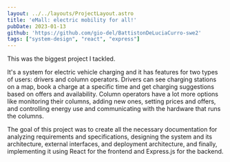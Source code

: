 ```yaml
---
layout: ../../layouts/ProjectLayout.astro
title: 'eMall: electric mobility for all!'
pubDate: 2023-01-13
github: 'https://github.com/gio-del/BattistonDeLuciaCurro-swe2'
tags: ["system-design", "react", "express"]
---
```

This was the biggest project I tackled.

It's a system for electric vehicle charging and it has features for two types of users: drivers and column operators. Drivers can see charging stations on a map, book a charge at a specific time and get charging suggestions based on offers and availability. Column operators have a lot more options like monitoring their columns, adding new ones, setting prices and offers, and controlling energy use and communicating with the hardware that runs the columns.

The goal of this project was to create all the necessary documentation for analyzing requirements and specifications, designing the system and its architecture, external interfaces, and deployment architecture, and finally, implementing it using React for the frontend and Express.js for the backend.